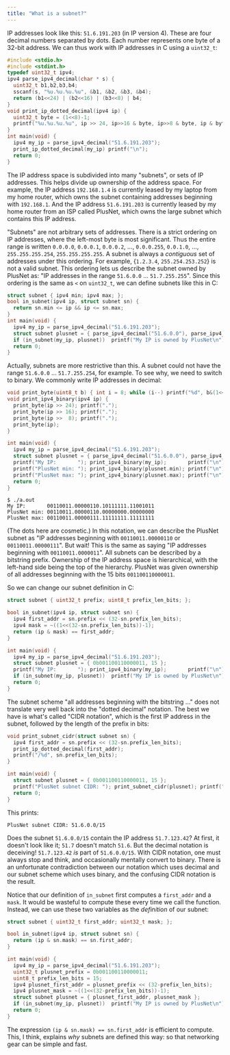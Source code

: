 ```yaml
---
title: "What is a subnet?"
---
```


IP addresses look like this: `51.6.191.203` (in IP version 4).
These are four decimal numbers separated by dots.
Each number represents one byte of a 32-bit address.
We can thus work with IP addresses in C using a `uint32_t`:

```c
#include <stdio.h>
#include <stdint.h>
typedef uint32_t ipv4;
ipv4 parse_ipv4_decimal(char * s) {
  uint32_t b1,b2,b3,b4;
  sscanf(s, "%u.%u.%u.%u", &b1, &b2, &b3, &b4);
  return (b1<<24) | (b2<<16) | (b3<<8) | b4;
}
void print_ip_dotted_decimal(ipv4 ip) {
  uint32_t byte = (1<<8)-1;
  printf("%u.%u.%u.%u", ip >> 24, ip>>16 & byte, ip>>8 & byte, ip & byte);
}
int main(void) {
  ipv4 my_ip = parse_ipv4_decimal("51.6.191.203");
  print_ip_dotted_decimal(my_ip) printf("\n");
  return 0;
}
```

The IP address space is subdivided into many "subnets",
or sets of IP addresses.
This helps divide up ownership of the address space.
For example,
the IP address `192.168.1.4`
is currently leased by my laptop from my home router,
which owns the subnet containing addresses beginning with `192.168.1`.
And the IP address `51.6.191.203`
is currently leased by my home router from an ISP called PlusNet,
which owns the large subnet which contains this IP address.

"Subnets" are not arbitrary sets of addresses.
There is a strict ordering on IP addresses,
where the left-most byte is most significant.
Thus the entire range is written
`0.0.0.0`, `0.0.0.1`, `0.0.0.2`, ..., `0.0.0.255`, `0.0.1.0`, ..., `255.255.255.254`, `255.255.255.255`.
A subnet is always a _contiguous_ set of addresses under this ordering.
For example, {`1.2.3.4`, `255.254.253.252`} is not a valid subnet.
This ordering lets us describe the subnet owned by PlusNet as:
"IP addresses in the range `51.6.0.0` ... `51.7.255.255`".
Since this ordering is the same as `<` on `uint32_t`,
we can define subnets like this in C:

```c
struct subnet { ipv4 min; ipv4 max; };
bool in_subnet(ipv4 ip, struct subnet sn) {
  return sn.min <= ip && ip <= sn.max;
}
int main(void) {
  ipv4 my_ip = parse_ipv4_decimal("51.6.191.203");
  struct subnet plusnet = { parse_ipv4_decimal("51.6.0.0"), parse_ipv4_decimal("51.7.255.255") };
  if (in_subnet(my_ip, plusnet))  printf("My IP is owned by PlusNet\n");
  return 0;
}
```

Actually, subnets are more restrictive than this.
A subnet could not have the range `51.6.0.0` ... `51.7.255.254`,
for example.
To see why, we need to switch to binary.
We commonly write IP addresses in decimal:

```c
void print_byte(uint8_t b) { int i = 8; while (i--) printf("%d", b&(1<<i)?1:0); }
void print_ipv4_binary(ipv4 ip) {
  print_byte(ip >> 24); printf(".");
  print_byte(ip >> 16); printf(".");
  print_byte(ip >>  8); printf(".");
  print_byte(ip);
}

int main(void) {
  ipv4 my_ip = parse_ipv4_decimal("51.6.191.203");
  struct subnet plusnet = { parse_ipv4_decimal("51.6.0.0"), parse_ipv4_decimal("51.7.255.255") };
  printf("My IP:       "); print_ipv4_binary(my_ip);       printf("\n");
  printf("PlusNet min: "); print_ipv4_binary(plusnet.min); printf("\n");
  printf("PlusNet max: "); print_ipv4_binary(plusnet.max); printf("\n");
  return 0;
}
```

```
$ ./a.out
My IP:       00110011.00000110.10111111.11001011
PlusNet min: 00110011.00000110.00000000.00000000
PlusNet max: 00110011.00000111.11111111.11111111
```

(The dots here are cosmetic.)
In this notation,
we can describe the PlusNet subnet as
"IP addresses beginning with `00110011.00000110` or `00110011.00000111`".
But wait!
This is the same as saying "IP addresses beginning with `00110011.0000011`".
All subnets can be described by a bitstring prefix.
Ownership of the IP address space is hierarchical,
with the left-hand side being the top of the hierarchy.
PlusNet was given ownership of all addresses
beginning with the 15 bits `001100110000011`.

So we can change our subnet definition in C:

```c
struct subnet { uint32_t prefix; uint8_t prefix_len_bits; };

bool in_subnet(ipv4 ip, struct subnet sn) {
  ipv4 first_addr = sn.prefix << (32-sn.prefix_len_bits);
  ipv4 mask = ~((1<<(32-sn.prefix_len_bits))-1);
  return (ip & mask) == first_addr;
}

int main(void) {
  ipv4 my_ip = parse_ipv4_decimal("51.6.191.203");
  struct subnet plusnet = { 0b001100110000011, 15 };
  printf("My IP:       "); print_ipv4_binary(my_ip);       printf("\n");
  if (in_subnet(my_ip, plusnet))  printf("My IP is owned by PlusNet\n");
  return 0;
}
```

The subnet scheme "all addresses beginning with the bitstring ..."
does not translate very well back into the "dotted decimal" notation.
The best we have is what's called "CIDR notation",
which is the first IP address in the subnet,
followed by the length of the prefix in bits:

```c
void print_subnet_cidr(struct subnet sn) {
  ipv4 first_addr = sn.prefix << (32-sn.prefix_len_bits);
  print_ip_dotted_decimal(first_addr);
  printf("/%d", sn.prefix_len_bits);
}

int main(void) {
  struct subnet plusnet = { 0b001100110000011, 15 };
  printf("PlusNet subnet CIDR: "); print_subnet_cidr(plusnet); printf("\n");
  return 0;
}
```

This prints:

```
PlusNet subnet CIDR: 51.6.0.0/15
```

Does the subnet `51.6.0.0/15` contain the IP address `51.7.123.42`?
At first, it doesn't look like it; `51.7` doesn't match `51.6`.
But the decimal notation is deceiving!
`51.7.123.42` _is_ part of `51.6.0.0/15`.
With CIDR notation, one must always stop and think,
and occasionally mentally convert to binary.
There is an unfortunate contradiction between our notation which uses decimal
and our subnet scheme which uses binary,
and the confusing CIDR notation is the result.

Notice that our definition of `in_subnet`
first computes a `first_addr` and a `mask`.
It would be wasteful to compute these every time we call the function.
Instead, we can use these two variables as the _definition_ of our subnet:

```c
struct subnet { uint32_t first_addr; uint32_t mask; };

bool in_subnet(ipv4 ip, struct subnet sn) {
  return (ip & sn.mask) == sn.first_addr;
}

int main(void) {
  ipv4 my_ip = parse_ipv4_decimal("51.6.191.203");
  uint32_t plusnet_prefix = 0b001100110000011;
  uint8_t prefix_len_bits = 15;
  ipv4 plusnet_first_addr = plusnet_prefix << (32-prefix_len_bits);
  ipv4 plusnet_mask = ~((1<<(32-prefix_len_bits))-1);
  struct subnet plusnet = { plusnet_first_addr, plusnet_mask };
  if (in_subnet(my_ip, plusnet))  printf("My IP is owned by PlusNet\n");
  return 0;
}
```

The expression `(ip & sn.mask) == sn.first_addr` is efficient to compute.
This, I think, explains _why_ subnets are defined this way:
so that networking gear can be simple and fast.

